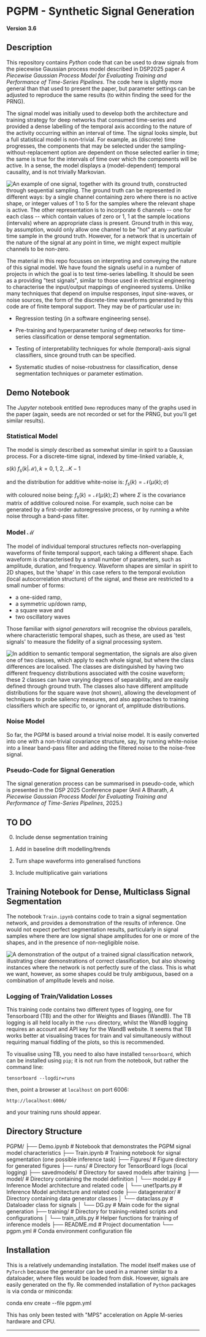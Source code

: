 # PGPM - Synthetic Signal Generation

**Version 3.6**

## Description
This repository contains _Python_ code that can be used to draw signals from the piecewise Gaussian process model described in DSP2025 paper _A Piecewise Gaussian Process Model for Evaluating Training and Performance of Time-Series Pipelines_. The code here is slightly more general than that used to present the paper, but parameter settings can be adjusted to reproduce the same results (to within finding the seed for the PRNG).

The signal model was initially used to develop both the architecture and training strategy for deep networks that consumed time-series and provided a dense labelling of the temporal axis according to the nature of the activity occurring within an interval of time. The signal looks simple, but a full statistical model is non-trivial. For example, as (discrete) time progresses, the components that may be selected under the sampling-without-replacement option are dependent on those selected earlier in time; the same is true for the intervals of time over which the components will be active. In a sense, the model displays a (model-dependent) temporal causality, and is not trivially Markovian.

![An example of one signal, together with its ground truth, constructed through sequential sampling. The ground truth can be represented in different ways: by a single channel containing zero where there is no active shape, or integer values of 1 to 5 for the samples where the relevant shape is active. The other representation is to incorporate 6 channels -- one for each class -- which contain values of zero or 1, 1 at the sample locations (intervals) where an appropriate class is present. Ground truth in this way, by assumption, would only allow one channel to be "hot" at any particular time sample in the ground truth. However, for a network that is uncertain of the nature of the signal at any point in time, we might expect multiple channels to be non-zero.](./Figures/signalshapedemo.svg)


The material in this repo focusses on interpreting and conveying the nature of this signal model. We have found the signals useful in a number of projects in which the goal is to test time-series labelling. It should be seen as a providing "test signals", similar to those used in electrical engineering to characterise the input/output mappings of engineered systems. Unlike many techniques that depend on impulse responses, input sine-waves, or noise sources, the form of the discrete-time waveforms generated by this code are of finite temporal support. They may be of particular use in:

 - Regression testing (in a software engineering sense).

 - Pre-training and hyperparameter tuning of deep networks for time-series classification or dense temporal segmentation.

 - Testing of interpretability techniques for whole (temporal)-axis signal classifiers, since ground truth can be specified.

 - Systematic studies of noise-robustness for classification, dense segmentation techniques or parameter estimation.

## Demo Notebook
The _Jupyter_ notebook entitled ```Demo``` reproduces many of the graphs used in the paper (again, seeds are not recorded or set for the PRNG, but you'll get similar results).

### Statistical Model
The model is simply described as somewhat similar in spirit to a Gaussian process. For a discrete-time signal, indexed by time-linked variable, $k$,
 
$s(k) ~ f_s(k|\mathcal{M}), k= 0,1,2,..K-1$
 
and the distribution for additive white-noise is:
$f_s(k) = \mathcal{N}(\mu(k); \sigma)$
 
with coloured noise being:
$f_s(k) = \mathcal{N}(\mu(k); \Sigma)$
where $\Sigma$ is the covariance matrix of additive coloured noise. For example, such noise can be generated by a first-order autoregressive process, or by running a white noise through a band-pass filter.
 

### Model $\mathcal{M}$
The model of individual temporal structures reflects non-overlapping waveforms of finite temporal support, each taking a different shape. Each waveform is characterised by a small number of parameters, such as amplitude, duration, and frequency. Waveform shapes are similar in spirit to 2D shapes, but the 'shape' in this case refers to the temporal evolution (local autocorrelation structure) of the signal, and these are restricted to a small number of forms:
  - a one-sided ramp,
  - a symmetric up/down ramp,
  - a square wave and
  - two oscillatory waves
 
Those familiar with _signal generators_ will recognise the obvious parallels, where characteristic temporal shapes, such as these, are used as 'test signals' to measure the fidelity of a signal processing system.
 
![In addition to semantic temporal segmentation, the signals are also given one of two classes, which apply to each whole signal, but where the class differences are localised. The classes are distinguished by having two different frequency distributions associated with the cosine waveform; these 2 classes can have varying degrees of separability, and are easily defined through ground truth. The classes also have different amplitude distributions for the square wave (not shown), allowing the development of techniques to probe saliency measures, and also approaches to training classifiers which are specific to, or ignorant of, amplitude distributions.](./Figures/CosFreqDist.svg)
 
### Noise Model
So far, the PGPM is based around a trivial noise model. It is easily converted into one with a non-trivial covariance structure, say, by running white-noise into a linear band-pass filter and adding the filtered noise to the noise-free signal.
 
### Pseudo-Code for Signal Generation
The signal generation process can be summarised in pseudo-code, which is presented in the DSP 2025 Conference paper (Anil A Bharath, _A Piecewise Gaussian Process Model for Evaluating Training and Performance of Time-Series Pipelines_, 2025.)

## TO DO

 0. Include dense segmentation training

 1. Add in baseline drift modelling/trends
    
 2. Turn shape waveforms into generalised functions

 3. Include multiplicative gain variations
 
## Training Notebook for Dense, Multiclass Signal Segmentation

The notebook `Train.ipynb` contains code to train a signal segmentation network, and provides a demonstration of the results of inference. One would not expect perfect segmentation results, particularly in signal samples where there are low signal shape amplitudes for one or more of the shapes, and in the presence of non-negligible noise.

![A demonstration of the output of a trained signal classification network, illustrating clear demonstrations of correct classification, but also showing instances where the network is not _perfectly_ sure of the class. This is what we want, however, as some shapes could be truly ambiguous, based on a combination of amplitude levels and noise.](sigsegdemo.svg)

### Logging of Train/Validation Losses
This training code contains two different types of logging, one for Tensorboard (TB) and the other for Weights and Biases (WandB).  The TB logging is all held locally in the `runs` directory, whilst the WandB logging requires an account and API key for the WandB website. It seems that TB works better at visualising traces for train and val simultaneously without requiring manual fiddling of the plots, so this is recommended.

To visualise using TB, you need to also have installed `tensorboard`, which can be installed using `pip`; it is not run from the notebook, but rather the command line:

`tensorboard --logdir=runs`

then, point a browser at `localhost` on port 6006:

`http://localhost:6006/`

and your training runs should appear.


## Directory Structure

PGPM/
├── Demo.ipynb                # Notebook that demonstrates the PGPM signal model characteristics
├── Train.ipynb               # Training notebook for signal segmentation (one possible inference task)
├── Figures/                  # Figure directory for generated figures
├── runs/                     # Directory for TensorBoard logs (local logging)
├── savedmodels/              # Directory for saved models after training
├── model/                    # Directory containing the model definition
│   └── model.py              # Inference Model architecture and related code
│   └── unet1parts.py         # Inference Model architecture and related code
├── datagenerator/            # Directory containing data generator classes
│   └── dataclass.py          # Dataloader class for signals
│   └── DG.py                 # Main code for the signal generation
├── training/                 # Directory for training-related scripts and configurations
│   └── train_utils.py        # Helper functions for training of inference models
├── README.md                 # Project documentation
└── pgpm.yml                  # Conda environment configuration file


## Installation
This is a relatively undemanding installation. The model itself makes use of ``PyTorch`` because the generator can be used in a manner similar to a dataloader, where files would be loaded from disk. However, signals are easily generated on the fly.
Re
commended installation of ```Python``` packages is via conda or miniconda:

conda env create --file pgpm.yml

This has only been tested with "MPS" acceleration on Apple M-series hardware and CPU.

---
